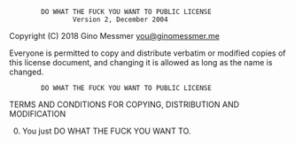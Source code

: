             DO WHAT THE FUCK YOU WANT TO PUBLIC LICENSE
                    Version 2, December 2004

 Copyright (C) 2018 Gino Messmer <you@ginomessmer.me>

 Everyone is permitted to copy and distribute verbatim or modified
 copies of this license document, and changing it is allowed as long
 as the name is changed.

            DO WHAT THE FUCK YOU WANT TO PUBLIC LICENSE
   TERMS AND CONDITIONS FOR COPYING, DISTRIBUTION AND MODIFICATION

  0. You just DO WHAT THE FUCK YOU WANT TO.
